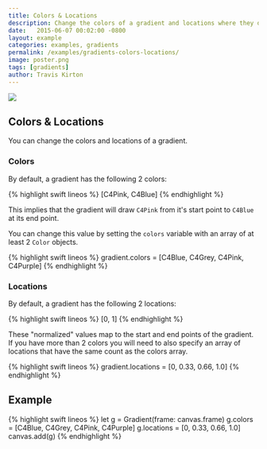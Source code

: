 ```yaml
---
title: Colors & Locations
description: Change the colors of a gradient and locations where they draw.
date:   2015-06-07 00:02:00 -0800
layout: example
categories: examples, gradients
permalink: /examples/gradients-colors-locations/
image: poster.png
tags: [gradients]
author: Travis Kirton
---
```

![](colors-locations.png)

## Colors & Locations
You can change the colors and locations of a gradient.

### Colors
By default, a gradient has the following 2 colors:

{% highlight swift lineos %}
[C4Pink, C4Blue]
{% endhighlight %}

This implies that the gradient will draw `C4Pink` from it's start point to `C4Blue` at its end point.

You can change this value by setting the `colors` variable with an array of at least 2 `Color` objects.

{% highlight swift lineos %}
gradient.colors = [C4Blue, C4Grey, C4Pink, C4Purple]
{% endhighlight %}

### Locations
By default, a gradient has the following 2 locations:

{% highlight swift lineos %}
[0, 1]
{% endhighlight %}

These "normalized" values map to the start and end points of the gradient. If you have more than 2 colors you will need to also specify an array of locations that have the same count as the colors array.

{% highlight swift lineos %}
gradient.locations = [0, 0.33, 0.66, 1.0]
{% endhighlight %}

## Example
{% highlight swift lineos %}
let g = Gradient(frame: canvas.frame)
g.colors = [C4Blue, C4Grey, C4Pink, C4Purple]
g.locations = [0, 0.33, 0.66, 1.0]
canvas.add(g)
{% endhighlight %}
